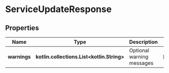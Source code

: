 
# ServiceUpdateResponse

## Properties
Name | Type | Description | Notes
------------ | ------------- | ------------- | -------------
**warnings** | **kotlin.collections.List&lt;kotlin.String&gt;** | Optional warning messages |  [optional]



